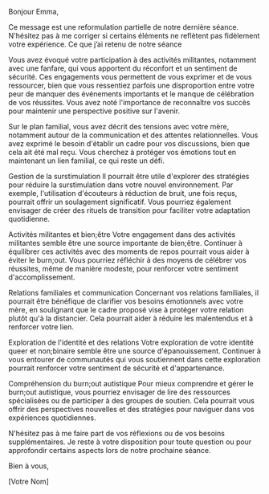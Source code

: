 Bonjour Emma,

Ce message est une reformulation partielle de notre dernière séance. N'hésitez pas à me corriger si certains éléments ne reflètent pas fidèlement votre expérience.
Ce que j’ai retenu de notre séance

Vous avez évoqué votre participation à des activités militantes, notamment avec une fanfare, qui vous apportent du réconfort et un sentiment de sécurité. Ces engagements vous permettent de vous exprimer et de vous ressourcer, bien que vous ressentiez parfois une disproportion entre votre peur de manquer des événements importants et le manque de célébration de vos réussites. Vous avez noté l'importance de reconnaître vos succès pour maintenir une perspective positive sur l'avenir.

Sur le plan familial, vous avez décrit des tensions avec votre mère, notamment autour de la communication et des attentes relationnelles. Vous avez exprimé le besoin d'établir un cadre pour vos discussions, bien que cela ait été mal reçu. Vous cherchez à protéger vos émotions tout en maintenant un lien familial, ce qui reste un défi.

Gestion de la surstimulation
Il pourrait être utile d'explorer des stratégies pour réduire la surstimulation dans votre nouvel environnement. Par exemple, l'utilisation d'écouteurs à réduction de bruit, une fois reçus, pourrait offrir un soulagement significatif. Vous pourriez également envisager de créer des rituels de transition pour faciliter votre adaptation quotidienne.

Activités militantes et bien;être
Votre engagement dans des activités militantes semble être une source importante de bien;être. Continuer à équilibrer ces activités avec des moments de repos pourrait vous aider à éviter le burn;out. Vous pourriez réfléchir à des moyens de célébrer vos réussites, même de manière modeste, pour renforcer votre sentiment d'accomplissement.

Relations familiales et communication
Concernant vos relations familiales, il pourrait être bénéfique de clarifier vos besoins émotionnels avec votre mère, en soulignant que le cadre proposé vise à protéger votre relation plutôt qu'à la distancier. Cela pourrait aider à réduire les malentendus et à renforcer votre lien.

Exploration de l'identité et des relations
Votre exploration de votre identité queer et non;binaire semble être une source d'épanouissement. Continuer à vous entourer de communautés qui vous soutiennent dans cette exploration pourrait renforcer votre sentiment de sécurité et d'appartenance.

Compréhension du burn;out autistique
Pour mieux comprendre et gérer le burn;out autistique, vous pourriez envisager de lire des ressources spécialisées ou de participer à des groupes de soutien. Cela pourrait vous offrir des perspectives nouvelles et des stratégies pour naviguer dans vos expériences quotidiennes.

N'hésitez pas à me faire part de vos réflexions ou de vos besoins supplémentaires. Je reste à votre disposition pour toute question ou pour approfondir certains aspects lors de notre prochaine séance.

Bien à vous,

[Votre Nom]